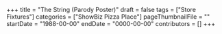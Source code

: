+++
title = "The String (Parody Poster)"
draft = false
tags = ["Store Fixtures"]
categories = ["ShowBiz Pizza Place"]
pageThumbnailFile = ""
startDate = "1988-00-00"
endDate = "0000-00-00"
contributors = []
+++
